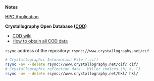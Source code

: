 **Notes**

[HPC Application](https://eastcarolinauniversity.formstack.com/workflows/high_performance_computing_application?sso=6516dc5160386)

**Crystallography Open Database ([COD](https://www.crystallography.net/cod/))**

- [COD wiki](https://wiki.crystallography.net)
- [How to obtain all COD data](https://wiki.crystallography.net/howtoobtaincod/)

`rsync` address of the repository: `rsync://www.crystallography.net/cif`

```bash
# Crystallographic Information File (.cif)
rsync -av --delete rsync://www.crystallography.net/cif/ cif/
# Crystallographic reflection data - Miller indices (h, k, l)
rsync -av --delete rsync://www.crystallography.net/hkl/ hkl/
```